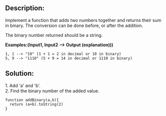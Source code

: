 ## Description:

Implement a function that adds two numbers together and returns their sum in binary. The conversion can be done before, or after the addition.

The binary number returned should be a string.

**Examples:(Input1, Input2 --> Output (explanation)))**

```
1, 1 --> "10" (1 + 1 = 2 in decimal or 10 in binary)
5, 9 --> "1110" (5 + 9 = 14 in decimal or 1110 in binary)
```

## Solution:

1\. Add 'a' and 'b'.  
2. Find the binary number of the added value.

```
function addBinary(a,b){
  return (a+b).toString(2)
}
```